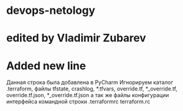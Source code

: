 # devops-netology
# edited by Vladimir Zubarev
# Added new line
Данная строка была добавлена в PyCharm
Игнорируем каталог .terraform, 
файлы   tfstate, 
        crashlog, 
        *.tfvars, 
        override.tf, 
        *_override.tf, 
        override.tf.json, 
        *_override.tf.json
а так же файлы конфигурации интерфейса командной строки
        .terraformrc
        terraform.rc